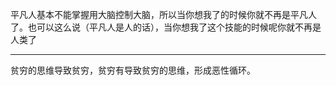 平凡人基本不能掌握用大脑控制大脑，所以当你想我了的时候你就不再是平凡人了。也可以这么说（平凡人是人的话），当你想我了这个技能的时候呢你就不再是人类了
___
贫穷的思维导致贫穷，贫穷有导致贫穷的思维，形成恶性循环。